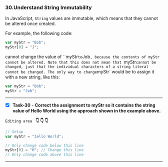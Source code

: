 ### 30.Understand String Immutability

In JavaScript, `String` values are immutable, which means that they cannot be altered once created.

For example, the following code:
```js
var myStr = "Bob";
myStr[0] = "J";
```
cannot change the value of ``myStr` to `Job`, because the contents of myStr cannot be altered. Note that this does not mean that `myStr` cannot be changed, just that the individual characters of a string literal cannot be changed. The only way to change `myStr` would be to assign it with a new string, like this:
```js
var myStr = "Bob";
myStr = "Job";
```
***********************************
- [x] **Task-30** - **Correct the assignment to myStr so it contains the string value of Hello World using the approach shown in the example above.**


``Editing area `` **:point_down: :point_down: :point_down:**

```js
// Setup
var myStr = "Jello World";

// Only change code below this line
myStr[0] = "H"; // Change this line
// Only change code above this line
```
*************************************************************************************
